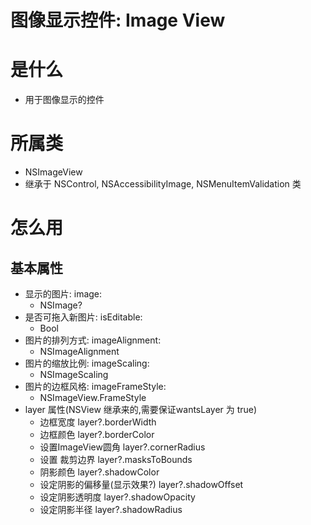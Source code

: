 # 图像显示控件: Image View

# 是什么

- 用于图像显示的控件

# 所属类

- NSImageView
- 继承于 NSControl, NSAccessibilityImage, NSMenuItemValidation 类

# 怎么用

## 基本属性

- 显示的图片: image:
    - NSImage?
- 是否可拖入新图片: isEditable:
    - Bool
- 图片的排列方式: imageAlignment:
    - NSImageAlignment
- 图片的缩放比例: imageScaling:
    - NSImageScaling
- 图片的边框风格: imageFrameStyle:
    - NSImageView.FrameStyle
- layer 属性(NSView 继承来的,需要保证wantsLayer 为 true)
    - 边框宽度 layer?.borderWidth
    - 边框颜色 layer?.borderColor
    - 设置ImageView圆角 layer?.cornerRadius
    - 设置 裁剪边界 layer?.masksToBounds
    - 阴影颜色 layer?.shadowColor
    - 设定阴影的偏移量(显示效果?) layer?.shadowOffset
    - 设定阴影透明度 layer?.shadowOpacity
    - 设定阴影半径 layer?.shadowRadius